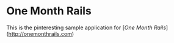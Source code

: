 # One Month Rails 

This is the pinteresting sample application for 
[*One Month Rails*] (http://onemonthrails.com)

